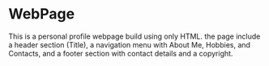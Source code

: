 # WebPage
This is a personal profile webpage build using only HTML. the page include a header section (Title), a navigation menu with About Me, Hobbies, and Contacts, and a footer section with contact details and a copyright.
